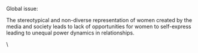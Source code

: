 Global issue:

The stereotypical and non-diverse representation of women created by the media and society leads to lack of opportunities for women to self-express leading to unequal power dynamics in relationships.





\